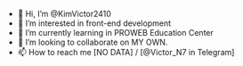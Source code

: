 - 👋 Hi, I’m @KimVictor2410
- 👀 I’m interested in front-end development
- 🌱 I’m currently learning in PROWEB Education Center
- 💞️ I’m looking to collaborate on MY OWN.
- 📫 How to reach me [NO DATA] / [@Victor_N7 in Telegram]

<!---
KimVictor2410/KimVictor2410 is a ✨ special ✨ repository because its `README.md` (this file) appears on your GitHub profile.
You can click the Preview link to take a look at your changes.
--->
